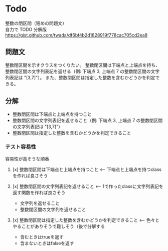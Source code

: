 # Todo

整数の閉区間（短めの問題文）  
自力で TODO 分解版 https://gist.github.com/twada/df6bf4b2d1828919f778cac705cd2ea8

## 問題文

整数閉区間を示すクラスをつくりたい。 整数閉区間は下端点と上端点を持ち、整数閉区間の文字列表記を返せる（例: 下端点 3, 上端点 7
の整数閉区間の文字列表記は "[3,7]"）。 また、整数閉区間は指定した整数を含むかどうかを判定できる。

## 分解

- 整数閉区間は下端点と上端点を持つこと
- 整数閉区間の文字列表記を返せること（例: 下端点 3, 上端点 7 の整数閉区間の文字列表記は "[3,7]"）
- 整数閉区間は指定した整数を含むかどうかを判定できること

### テスト容易性

容易性が高そうな順番

1. [x] 整数閉区間は下端点と上端点を持つこと <-- 下端点と上端点を持つclassを作れば良さそう

2. [x] 整数閉区間の文字列表記を返せること <-- 1で作ったclassに文字列表記を返す関数を作れば良さそう
    - 文字列を返せること
    - 整数閉区間の文字列を返せること
3. [x] 整数閉区間は指定した整数を含むかどうかを判定できること <-- 色々とやることがありそうで難しそう（後で分解する
    - 含むときはtrueを返す
    - 含まないときはfalseを返す
